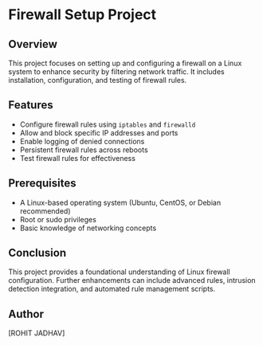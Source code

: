 # Firewall Setup Project

## Overview
This project focuses on setting up and configuring a firewall on a Linux system to enhance security by filtering network traffic. It includes installation, configuration, and testing of firewall rules.

## Features
- Configure firewall rules using `iptables` and `firewalld`
- Allow and block specific IP addresses and ports
- Enable logging of denied connections
- Persistent firewall rules across reboots
- Test firewall rules for effectiveness

## Prerequisites
- A Linux-based operating system (Ubuntu, CentOS, or Debian recommended)
- Root or sudo privileges
- Basic knowledge of networking concepts

## Conclusion
This project provides a foundational understanding of Linux firewall configuration. Further enhancements can include advanced rules, intrusion detection integration, and automated rule management scripts.

## Author
[ROHIT JADHAV]

